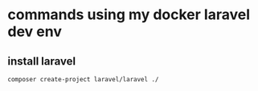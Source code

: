 # commands using my docker laravel dev env


## install laravel
```
composer create-project laravel/laravel ./
```
